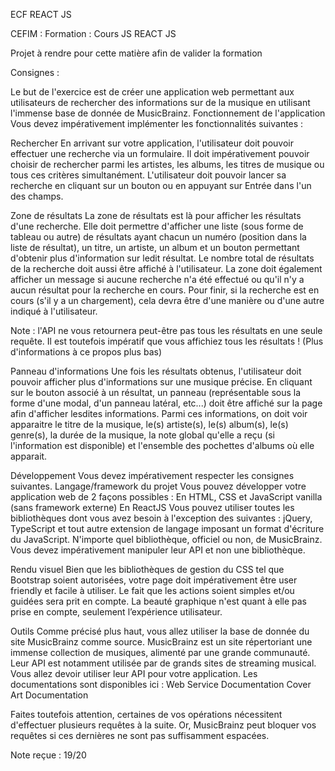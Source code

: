 ECF REACT JS

CEFIM : Formation : Cours JS REACT JS

Projet à rendre pour cette matière afin de valider la formation

Consignes :

Le but de l'exercice est de créer une application web permettant aux utilisateurs de rechercher des informations sur de la musique en utilisant l'immense base de donnée de MusicBrainz.
Fonctionnement de l'application
Vous devez impérativement implémenter les fonctionnalités suivantes :

Rechercher
En arrivant sur votre application, l'utilisateur doit pouvoir effectuer une recherche via un formulaire.
Il doit impérativement pouvoir choisir de rechercher parmi les artistes, les albums, les titres de musique ou tous ces critères simultanément.
L'utilisateur doit pouvoir lancer sa recherche en cliquant sur un bouton ou en appuyant sur Entrée dans l'un des champs.

Zone de résultats
La zone de résultats est là pour afficher les résultats d'une recherche.
Elle doit permettre d'afficher une liste (sous forme de tableau ou autre) de résultats ayant chacun un numéro (position dans la liste de résultat), un titre, un artiste, un album et un bouton permettant d'obtenir plus d'information sur ledit résultat.
Le nombre total de résultats de la recherche doit aussi être affiché à l'utilisateur.
La zone doit également afficher un message si aucune recherche n'a été effectué ou qu'il n'y a aucun résultat pour la recherche en cours.
Pour finir, si la recherche est en cours (s'il y a un chargement), cela devra être d'une manière ou d'une autre indiqué à l'utilisateur.

Note : l'API ne vous retournera peut-être pas tous les résultats en une seule requête. Il est toutefois impératif que vous affichiez tous les résultats ! (Plus d'informations à ce propos plus bas)

Panneau d'informations
Une fois les résultats obtenus, l'utilisateur doit pouvoir afficher plus d'informations sur une musique précise. En cliquant sur le bouton associé à un résultat, un panneau (représentable sous la forme d'une modal, d'un panneau latéral, etc...) doit être affiché sur la page afin d'afficher lesdites informations.
Parmi ces informations, on doit voir apparaitre le titre de la musique, le(s) artiste(s), le(s) album(s), le(s) genre(s), la durée de la musique, la note global qu'elle a reçu (si l'information est disponible) et l'ensemble des pochettes d'albums où elle apparait.

Développement
Vous devez impérativement respecter les consignes suivantes.
Langage/framework du projet
Vous pouvez développer votre application web de 2 façons possibles :
    En HTML, CSS et JavaScript vanilla (sans framework externe)
    En ReactJS
Vous pouvez utiliser toutes les bibliothèques dont vous avez besoin à l'exception des suivantes :
    jQuery, TypeScript et tout autre extension de langage imposant un format d'écriture du JavaScript.
    N'importe quel bibliothèque, officiel ou non, de MusicBrainz. Vous devez impérativement manipuler leur API et non une bibliothèque.

Rendu visuel
Bien que les bibliothèques de gestion du CSS tel que Bootstrap soient autorisées, votre page doit impérativement être user friendly et facile à utiliser.
Le fait que les actions soient simples et/ou guidées sera prit en compte.
La beauté graphique n'est quant à elle pas prise en compte, seulement l’expérience utilisateur.

Outils
Comme précisé plus haut, vous allez utiliser la base de donnée du site MusicBrainz comme source.
MusicBrainz est un site répertoriant une immense collection de musiques, alimenté par une grande communauté. Leur API est notamment utilisée par de grands sites de streaming musical.
Vous allez devoir utiliser leur API pour votre application. Les documentations sont disponibles ici :
    Web Service Documentation
    Cover Art Documentation

Faites toutefois attention, certaines de vos opérations nécessitent d'effectuer plusieurs requêtes à la suite. Or, MusicBrainz peut bloquer vos requêtes si ces dernières ne sont pas suffisamment espacées.

Note reçue : 19/20